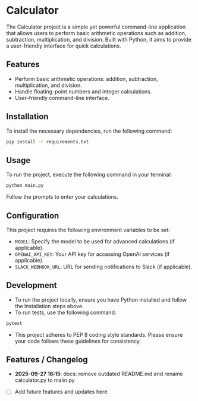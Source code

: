 # Calculator

The Calculator project is a simple yet powerful command-line application that allows users to perform basic arithmetic operations such as addition, subtraction, multiplication, and division. Built with Python, it aims to provide a user-friendly interface for quick calculations.

## Features
- Perform basic arithmetic operations: addition, subtraction, multiplication, and division.
- Handle floating-point numbers and integer calculations.
- User-friendly command-line interface.

## Installation
To install the necessary dependencies, run the following command:

```bash
pip install -r requirements.txt
```

## Usage
To run the project, execute the following command in your terminal:

```bash
python main.py
```

Follow the prompts to enter your calculations.

## Configuration
This project requires the following environment variables to be set:

- `MODEL`: Specify the model to be used for advanced calculations (if applicable).
- `OPENAI_API_KEY`: Your API key for accessing OpenAI services (if applicable).
- `SLACK_WEBHOOK_URL`: URL for sending notifications to Slack (if applicable).

## Development
- To run the project locally, ensure you have Python installed and follow the Installation steps above.
- To run tests, use the following command:

```bash
pytest
```

- This project adheres to PEP 8 coding style standards. Please ensure your code follows these guidelines for consistency.

## Features / Changelog
- **2025-09-27 16:15**: docs: remove outdated README.md and rename calculator.py to maiin.py
- [ ] Add future features and updates here.

